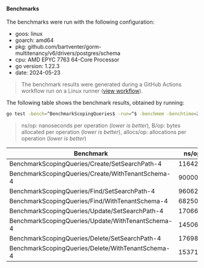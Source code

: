 #### Benchmarks

The benchmarks were run with the following configuration:

- goos: linux
- goarch: amd64
- pkg: github.com/bartventer/gorm-multitenancy/v6/drivers/postgres/schema
- cpu: AMD EPYC 7763 64-Core Processor                
- go version: 1.22.3
- date: 2024-05-23

> The benchmark results were generated during a GitHub Actions workflow run on a Linux runner ([view workflow](https://github.com/bartventer/gorm-multitenancy/actions/runs/9210493943)).

The following table shows the benchmark results, obtained by running:
```bash
go test -bench=^BenchmarkScopingQueries$ -run=^$ -benchmem -benchtime=2s github.com/bartventer/gorm-multitenancy/v6/drivers/postgres/schema
```
> ns/op: nanoseconds per operation (*lower is better*), B/op: bytes allocated per operation (*lower is better*), allocs/op: allocations per operation (*lower is better*)

| Benchmark | ns/op | B/op | allocs/op |
|-----------|-------|------|-----------|
| BenchmarkScopingQueries/Create/SetSearchPath-4 | 1164208 | 17552 | 224 |
| BenchmarkScopingQueries/Create/WithTenantSchema-4 | 900001 | 16233 | 209 |
| BenchmarkScopingQueries/Find/SetSearchPath-4 | 960629 | 6377 | 102 |
| BenchmarkScopingQueries/Find/WithTenantSchema-4 | 682504 | 5076 | 87 |
| BenchmarkScopingQueries/Update/SetSearchPath-4 | 1706675 | 14719 | 209 |
| BenchmarkScopingQueries/Update/WithTenantSchema-4 | 1450658 | 13657 | 205 |
| BenchmarkScopingQueries/Delete/SetSearchPath-4 | 1769880 | 12240 | 190 |
| BenchmarkScopingQueries/Delete/WithTenantSchema-4 | 1537189 | 11303 | 185 |
